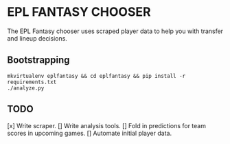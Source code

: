 # EPL FANTASY CHOOSER
The EPL Fantasy chooser uses scraped player data to help you with transfer and lineup decisions.

## Bootstrapping
```
mkvirtualenv eplfantasy && cd eplfantasy && pip install -r requirements.txt
./analyze.py
```

## TODO
[x] Write scraper.
[] Write analysis tools.
[] Fold in predictions for team scores in upcoming games.
[] Automate initial player data.